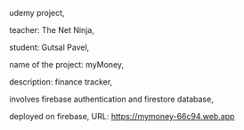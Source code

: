 udemy project,

teacher: The Net Ninja,

student: Gutsal Pavel,

name of the project: myMoney,

description: finance tracker,

involves firebase authentication and firestore database,

deployed on firebase, URL: https://mymoney-66c94.web.app